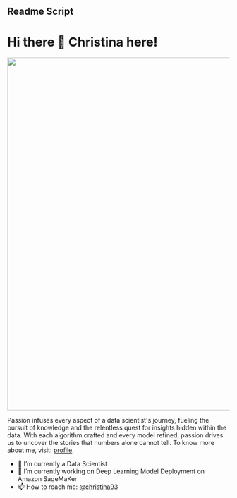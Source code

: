 ## Readme Script 


# Hi there 👋 Christina here!

<p align="center">
  <img src="https://media.licdn.com/dms/image/D4E12AQHmt2HavWsIoQ/article-cover_image-shrink_720_1280/0/1697380698315?e=2147483647&v=beta&t=nxMyxvVygfMhi3TSsv_8UCsSQykVDA77ps2rjAA4_ko" height="800px" width="1000px">
</p>
<p>
Passion infuses every aspect of a data scientist's journey, fueling the pursuit of knowledge and the relentless quest for insights hidden within the data. With each algorithm crafted and every model refined, passion drives us to uncover the stories that numbers alone cannot tell. To know more about me, visit: <a href="[https://www.linkedin.com/in/ng-lan-anh/]()">profile</a>.
</p>

- 🌱 I’m currently a Data Scientist
- 🔭 I’m currently working on Deep Learning Model Deployment on Amazon SageMaKer
- 📫 How to reach me: <a href="[https://www.linkedin.com/in/ng-lan-anh/]3">@christina93</a>
